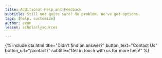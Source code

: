 ```yaml
---
title: Additional Help and Feedback
subtitle: Still not quite sure? No problem. We've got options.
tags: [help, customize]
author: evan
lesson: scholarlysources

---
```


{% include cta.html title="Didn't find an answer?" button_text="Contact Us" button_url="/contact/" subtitle="Get in touch with us for more help!" %}
